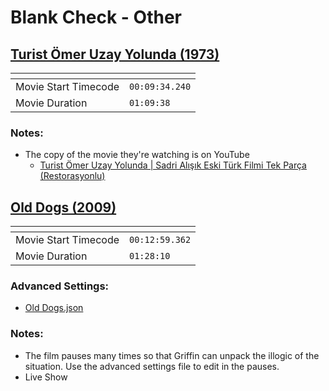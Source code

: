 Blank Check - Other
===================
[Turist Ömer Uzay Yolunda (1973)](https://www.patreon.com/posts/turkish-star-49886008)
---------------
| <!-- -->             | <!-- -->       |
|----------------------|----------------|
| Movie Start Timecode | `00:09:34.240` |
| Movie Duration       | `01:09:38`     |

### Notes:
- The copy of the movie they're watching is on YouTube
  - [Turist Ömer Uzay Yolunda | Sadri Alışık Eski Türk Filmi Tek Parça (Restorasyonlu)](https://www.youtube.com/watch?v=vQJcqUZDFPU)

[Old Dogs (2009)](https://www.patreon.com/posts/old-dogs-blank-67621591)
---------------
| <!-- -->             | <!-- -->       |
|----------------------|----------------|
| Movie Start Timecode | `00:12:59.362` |
| Movie Duration       | `01:28:10`     |

### Advanced Settings:
  - [Old Dogs.json](Settings/Old%20Dogs.json?raw=1)
### Notes:  
- The film pauses many times so that Griffin can unpack the illogic of the situation. Use the advanced settings file to edit in the pauses.
- Live Show
